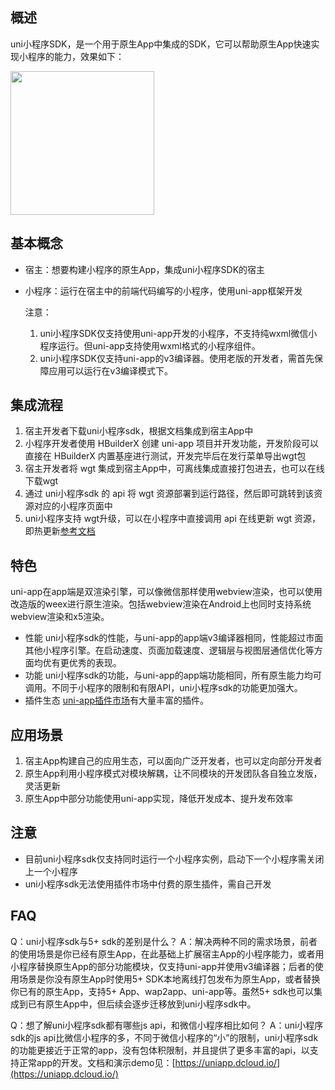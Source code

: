 ## 概述 
uni小程序SDK，是一个用于原生App中集成的SDK，它可以帮助原生App快速实现小程序的能力，效果如下：

<img src="https://img-cdn-qiniu.dcloud.net.cn/uploads/article/20200208/17968bd5afe1e15f1b0b4965a194726f.gif" width=230>

## 基本概念
- 宿主：想要构建小程序的原生App，集成uni小程序SDK的宿主
- 小程序：运行在宿主中的前端代码编写的小程序，使用uni-app框架开发

	注意：
	
	1. uni小程序SDK仅支持使用uni-app开发的小程序，不支持纯wxml微信小程序运行。但uni-app支持使用wxml格式的小程序组件。
	2. uni小程序SDK仅支持uni-app的v3编译器。使用老版的开发者，需首先保障应用可以运行在v3编译模式下。

## 集成流程
1. 宿主开发者下载uni小程序sdk，根据文档集成到宿主App中
2. 小程序开发者使用 HBuilderX 创建 uni-app 项目并开发功能，开发阶段可以直接在 HBuilderX 内置基座进行测试，开发完毕后在发行菜单导出wgt包
3. 宿主开发者将 wgt 集成到宿主App中，可离线集成直接打包进去，也可以在线下载wgt
4. 通过 uni小程序sdk 的 api 将 wgt 资源部署到运行路径，然后即可跳转到该资源对应的小程序页面中
5. uni小程序支持 wgt升级，可以在小程序中直接调用 api 在线更新 wgt 资源，即热更新[参考文档](https://ask.dcloud.net.cn/article/35667)

## 特色
uni-app在app端是双渲染引擎，可以像微信那样使用webview渲染，也可以使用改造版的weex进行原生渲染。包括webview渲染在Android上也同时支持系统webview渲染和x5渲染。

- 性能
uni小程序sdk的性能，与uni-app的app端v3编译器相同，性能超过市面其他小程序引擎。在启动速度、页面加载速度、逻辑层与视图层通信优化等方面均优有更优秀的表现。
- 功能
uni小程序sdk的功能，与uni-app的app端功能相同，所有原生能力均可调用。不同于小程序的限制和有限API，uni小程序sdk的功能更加强大。
- 插件生态
[uni-app插件市场](https://ext.dcloud.net.cn/)有大量丰富的插件。

## 应用场景
1. 宿主App构建自己的应用生态，可以面向广泛开发者，也可以定向部分开发者
2. 原生App利用小程序模式对模块解耦，让不同模块的开发团队各自独立发版，灵活更新
3. 原生App中部分功能使用uni-app实现，降低开发成本、提升发布效率

## 注意
- 目前uni小程序sdk仅支持同时运行一个小程序实例，启动下一个小程序需关闭上一个小程序
- uni小程序sdk无法使用插件市场中付费的原生插件，需自己开发

## FAQ
Q：uni小程序sdk与5+ sdk的差别是什么？
A：解决两种不同的需求场景，前者的使用场景是你已经有原生App，在此基础上扩展宿主App的小程序能力，或者用小程序替换原生App的部分功能模块，仅支持uni-app并使用v3编译器；后者的使用场景是你没有原生App时使用5+ SDK本地离线打包发布为原生App，或者替换你已有的原生App，支持5+ App、wap2app、uni-app等。虽然5+ sdk也可以集成到已有原生App中，但后续会逐步迁移放到uni小程序sdk中。

Q：想了解uni小程序sdk都有哪些js api，和微信小程序相比如何？
A：uni小程序sdk的js api比微信小程序的多，不同于微信小程序的“小”的限制，uni小程序sdk的功能更接近于正常的app，没有包体积限制，并且提供了更多丰富的api，以支持正常app的开发。文档和演示demo见：[https://uniapp.dcloud.io/](https://uniapp.dcloud.io/)